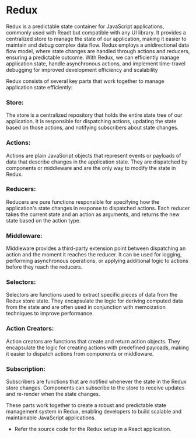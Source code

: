 # Redux

Redux is a predictable state container for JavaScript applications, commonly used with React but compatible with any UI library. It provides a centralized store to manage the state of our application, making it easier to maintain and debug complex data flow. Redux employs a unidirectional data flow model, where state changes are handled through actions and reducers, ensuring a predictable outcome. With Redux, we can efficiently manage application state, handle asynchronous actions, and implement time-travel debugging for improved development efficiency and scalability

Redux consists of several key parts that work together to manage application state efficiently:

### Store:
The store is a centralized repository that holds the entire state tree of our application. It is responsible for dispatching actions, updating the state based on those actions, and notifying subscribers about state changes.
### Actions:
Actions are plain JavaScript objects that represent events or payloads of data that describe changes in the application state. They are dispatched by components or middleware and are the only way to modify the state in Redux.
### Reducers:
Reducers are pure functions responsible for specifying how the application's state changes in response to dispatched actions. Each reducer takes the current state and an action as arguments, and returns the new state based on the action type.
### Middleware:
Middleware provides a third-party extension point between dispatching an action and the moment it reaches the reducer. It can be used for logging, performing asynchronous operations, or applying additional logic to actions before they reach the reducers.
### Selectors:
Selectors are functions used to extract specific pieces of data from the Redux store state. They encapsulate the logic for deriving computed data from the state and are often used in conjunction with memoization techniques to improve performance.
### Action Creators:
Action creators are functions that create and return action objects. They encapsulate the logic for creating actions with predefined payloads, making it easier to dispatch actions from components or middleware.
### Subscription:
Subscribers are functions that are notified whenever the state in the Redux store changes. Components can subscribe to the store to receive updates and re-render when the state changes.

These parts work together to create a robust and predictable state management system in Redux, enabling developers to build scalable and maintainable JavaScript applications.

- Refer the source code for the Redux setup in a React application.
